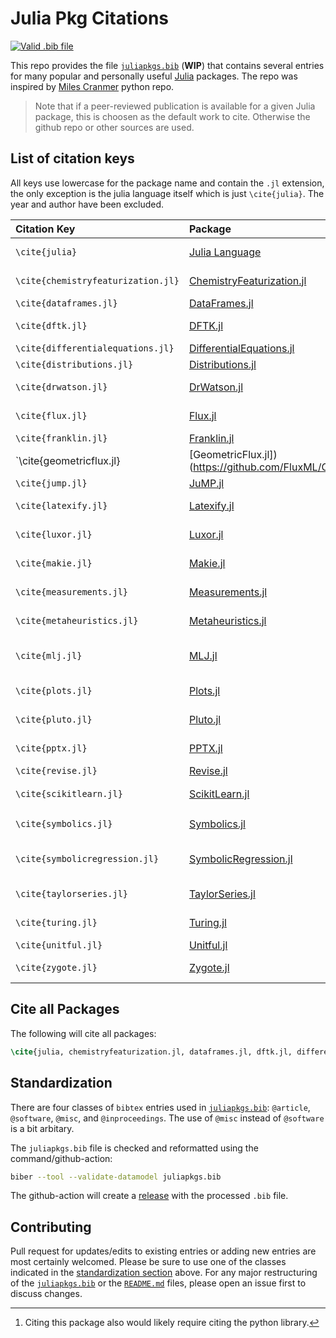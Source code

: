 # Julia Pkg Citations
[![Valid .bib file](https://github.com/stefanbringuier/JuliaPkgCitations/actions/workflows/biber-check.yml/badge.svg)](https://github.com/stefanbringuier/JuliaPkgCitations/actions/workflows/biber-check.yml)

This repo provides the file [`juliapkgs.bib`](juliapkgs.bib) (**WIP**) that contains several entries for many popular and personally useful [Julia](https://julialang.org/) packages. The repo was inspired by [Miles Cranmer](https://github.com/MilesCranmer/python_citations) python repo.

> Note that if a peer-reviewed publication is available for a given Julia package, this is choosen as the default work to cite. Otherwise the github repo or other sources are used.

## List of citation keys

All keys use lowercase for the package name and contain the `.jl` extension, the only exception is the julia language itself which is just `\cite{julia}`. The year and author have been excluded.

| Citation Key                      | Package                                                                       				  | Use                        |
| :-------------------------------- | :---------------------------------------------------------------------------------------------------------- | :------------------------- |
| `\cite{julia}`                    | [Julia Language](https://github.com/JuliaLang/julia)                          				  | Programming Language       |
| `\cite{chemistryfeaturization.jl}`| [ChemistryFeaturization.jl](https://github.com/Chemellia/ChemistryFeaturization.jl)                         | Featurization schema       |
| `\cite{dataframes.jl}`            | [DataFrames.jl](https://github.com/JuliaData/DataFrames.jl)                   				  | Data structures            |
| `\cite{dftk.jl}`                  | [DFTK.jl](https://github.com/JuliaMolSim/DFTK.jl)                             				  | Electronic structure       |
| `\cite{differentialequations.jl}` | [DifferentialEquations.jl](https://github.com/SciML/DifferentialEquations.jl) 				  | Solver library             |
| `\cite{distributions.jl}`         | [Distributions.jl](https://github.com/JuliaStats/Distributions.jl)            				  | Probability                |
| `\cite{drwatson.jl}`              | [DrWatson.jl](https://github.com/JuliaDynamics/DrWatson.jl)                   				  | Workflow mangement         |
| `\cite{flux.jl}`                  | [Flux.jl](https://github.com/FluxML/Flux.jl)                                  				  | Deep learning framework    |
| `\cite{franklin.jl}`              | [Franklin.jl](https://github.com/tlienart/Franklin.jl)                        				  | Static websites            |
| `\cite{geometricflux.jl}          | [GeometricFlux.jl])(https://github.com/FluxML/GeometricFlux.jl)                                             | Graph neural networks      |
| `\cite{jump.jl}`                  | [JuMP.jl](https://github.com/jump-dev/JuMP.jl)                                				  | Optimization               |
| `\cite{latexify.jl}`              | [Latexify.jl](https://github.com/korsbo/Latexify.jl)                          				  | Latex representations      |
| `\cite{luxor.jl}`                 | [Luxor.jl](https://github.com/JuliaGraphics/Luxor.jl)                         				  | Drawing graphics           |
| `\cite{makie.jl}`                 | [Makie.jl](https://github.com/MakieOrg/Makie.jl)                              				  | Plotting and visualization |
| `\cite{measurements.jl}`          | [Measurements.jl](https://github.com/JuliaPhysics/Measurements.jl)            				  | Uncertainty propagation    |
| `\cite{metaheuristics.jl}`        | [Metaheuristics.jl](https://github.com/jmejia8/Metaheuristics.jl)             				  | Advanced optimization      |
| `\cite{mlj.jl}`                   | [MLJ.jl](https://github.com/alan-turing-institute/MLJ.jl)                     				  | Machine learning framework |
| `\cite{plots.jl}`                 | [Plots.jl](https://github.com/JuliaPlots/Plots.jl)                            				  | High-level plotting        |
| `\cite{pluto.jl}`                 | [Pluto.jl](https://github.com/fonsp/Pluto.jl)                                 				  | Notebook environment       |
| `\cite{pptx.jl}`                  | [PPTX.jl](https://github.com/ASML-Labs/PPTX.jl)                               				  | Presentation slides        |
| `\cite{revise.jl}`                | [Revise.jl](https://github.com/timholy/Revise.jl)                             				  | Julia REPL tool            |
| `\cite{scikitlearn.jl}`           | [ScikitLearn.jl](https://github.com/cstjean/ScikitLearn.jl)                   				  | API for scikit-learn[^1]   |
| `\cite{symbolics.jl}`             | [Symbolics.jl](https://github.com/JuliaSymbolics/Symbolics.jl)                				  | Symbolic programming       |
| `\cite{symbolicregression.jl}`    | [SymbolicRegression.jl](https://github.com/MilesCranmer/SymbolicRegression.jl)				  | Symbolic expression search |
| `\cite{taylorseries.jl}`          | [TaylorSeries.jl](https://github.com/JuliaDiff/TaylorSeries.jl)               				  | Polynomial expansion       |
| `\cite{turing.jl}`                | [Turing.jl](https://github.com/TuringLang/Turing.jl)                          				  | Probablistic programming   |
| `\cite{unitful.jl}`               | [Unitful.jl](https://github.com/PainterQubits/Unitful.jl)                     				  | Physical units             |
| `\cite{zygote.jl}`                | [Zygote.jl](https://github.com/FluxML/Zygote.jl)                              				  | Automatic differentiation  |

## Cite all Packages

The following will cite all packages:

```latex
\cite{julia, chemistryfeaturization.jl, dataframes.jl, dftk.jl, differentialequations.jl, distributions.jl, drwatson.jl, flux.jl, franklin.jl, geometricflux.jl, jump.jl, latexify.jl, luxor.jl, makie.jl, measurements.jl, metaheuristics.jl, mlj.jl, plots.jl, pluto.jl, pptx.jl, scikitlearn.jl, symbolics.jl, symbolicregression.jl, taylorseries.jl, turing.jl, unitful.jl, zygote.jl} 
```

## Standardization

There are four classes of `bibtex` entries used in [`juliapkgs.bib`](juliapkgs.bib): `@article`, `@software`, `@misc`, and `@inproceedings`. The use of `@misc` instead of `@software` is a bit arbitary.

The `juliapkgs.bib` file is checked and reformatted using the command/github-action:

```sh
biber --tool --validate-datamodel juliapkgs.bib
```

The github-action will create a [release](https://github.com/stefanbringuier/JuliaPkgCitations/releases) with the processed `.bib` file.

[^1]: Citing this package also would likely require citing the python library.

## Contributing

Pull request for updates/edits to existing entries or adding new entries are most certainly welcomed. Please be sure to use one of the classes indicated in the [standardization section](#standardization) above. For any major restructuring of the [`juliapkgs.bib`](juliapkgs.bib) or the [`README.md`](README.md) files, please open an issue first to discuss changes.
